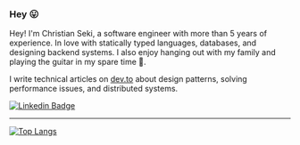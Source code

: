 ### Hey :stuck_out_tongue:

Hey! I'm Christian Seki, a software engineer with more than 5 years of experience. In love with statically typed languages, databases, and designing backend systems. I also enjoy hanging out with my family and playing the guitar in my spare time :guitar:.

I write technical articles on [dev.to](https://dev.to/chseki) about design patterns, solving performance issues, and distributed systems.

[![Linkedin Badge](https://img.shields.io/badge/-Christian%20Seki-0e76a8?style=flat-square&logo=Linkedin&logoColor=white&link=https://www.linkedin.com/in/christian-seki/)](https://www.linkedin.com/in/christian-seki/) 

---
[![Top Langs](https://github-readme-stats.vercel.app/api/top-langs/?username=iamseki&hide=javascript,html,CSS,Shell,SCSS,Makefile,Procfile&layout=compact&langs_count=10)](https://github.com/anuraghazra/github-readme-stats)

<!--
**iamseki/iamseki** is a ✨ _special_ ✨ repository because its `README.md` (this file) appears on your GitHub profile.

Here are some ideas to get you started:

- 🔭 I’m currently working on ...
- 🌱 I’m currently learning ...
- 👯 I’m looking to collaborate on ...
- 🤔 I’m looking for help with ...
- 💬 Ask me about ...
- 📫 How to reach me: ...
- 😄 Pronouns: ...
- ⚡ Fun fact: ...
-->

